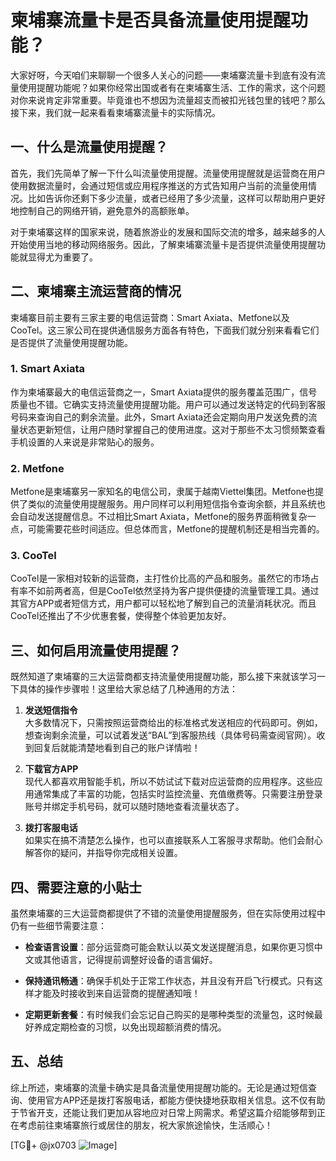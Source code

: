 # 柬埔寨流量卡是否具备流量使用提醒功能？

大家好呀，今天咱们来聊聊一个很多人关心的问题——柬埔寨流量卡到底有没有流量使用提醒功能呢？如果你经常出国或者有在柬埔寨生活、工作的需求，这个问题对你来说肯定非常重要。毕竟谁也不想因为流量超支而被扣光钱包里的钱吧？那么接下来，我们就一起来看看柬埔寨流量卡的实际情况。

## 一、什么是流量使用提醒？

首先，我们先简单了解一下什么叫流量使用提醒。流量使用提醒就是运营商在用户使用数据流量时，会通过短信或应用程序推送的方式告知用户当前的流量使用情况。比如告诉你还剩下多少流量，或者已经用了多少流量，这样可以帮助用户更好地控制自己的网络开销，避免意外的高额账单。

对于柬埔寨这样的国家来说，随着旅游业的发展和国际交流的增多，越来越多的人开始使用当地的移动网络服务。因此，了解柬埔寨流量卡是否提供流量使用提醒功能就显得尤为重要了。

## 二、柬埔寨主流运营商的情况

柬埔寨目前主要有三家主要的电信运营商：Smart Axiata、Metfone以及CooTel。这三家公司在提供通信服务方面各有特色，下面我们就分别来看看它们是否提供了流量使用提醒功能。

### 1. Smart Axiata

作为柬埔寨最大的电信运营商之一，Smart Axiata提供的服务覆盖范围广，信号质量也不错。它确实支持流量使用提醒功能。用户可以通过发送特定的代码到客服号码来查询自己的剩余流量。此外，Smart Axiata还会定期向用户发送免费的流量状态更新短信，让用户随时掌握自己的使用进度。这对于那些不太习惯频繁查看手机设置的人来说是非常贴心的服务。

### 2. Metfone

Metfone是柬埔寨另一家知名的电信公司，隶属于越南Viettel集团。Metfone也提供了类似的流量使用提醒服务。用户同样可以利用短信指令查询余额，并且系统也会自动发送提醒信息。不过相比Smart Axiata，Metfone的服务界面稍微复杂一点，可能需要花些时间适应。但总体而言，Metfone的提醒机制还是相当完善的。

### 3. CooTel

CooTel是一家相对较新的运营商，主打性价比高的产品和服务。虽然它的市场占有率不如前两者高，但是CooTel依然坚持为客户提供便捷的流量管理工具。通过其官方APP或者短信方式，用户都可以轻松地了解到自己的流量消耗状况。而且CooTel还推出了不少优惠套餐，使得整个体验更加友好。

## 三、如何启用流量使用提醒？

既然知道了柬埔寨的三大运营商都支持流量使用提醒功能，那么接下来就该学习一下具体的操作步骤啦！这里给大家总结了几种通用的方法：

1. **发送短信指令**  
   大多数情况下，只需按照运营商给出的标准格式发送相应的代码即可。例如，想查询剩余流量，可以试着发送“BAL”到客服热线（具体号码需查阅官网）。收到回复后就能清楚地看到自己的账户详情啦！

2. **下载官方APP**  
   现代人都喜欢用智能手机，所以不妨试试下载对应运营商的应用程序。这些应用通常集成了丰富的功能，包括实时监控流量、充值缴费等。只需要注册登录账号并绑定手机号码，就可以随时随地查看流量状态了。

3. **拨打客服电话**  
   如果实在搞不清楚怎么操作，也可以直接联系人工客服寻求帮助。他们会耐心解答你的疑问，并指导你完成相关设置。

## 四、需要注意的小贴士

虽然柬埔寨的三大运营商都提供了不错的流量使用提醒服务，但在实际使用过程中仍有一些细节需要注意：

- **检查语言设置**：部分运营商可能会默认以英文发送提醒消息，如果你更习惯中文或其他语言，记得提前调整好设备的语言偏好。
  
- **保持通讯畅通**：确保手机处于正常工作状态，并且没有开启飞行模式。只有这样才能及时接收到来自运营商的提醒通知哦！

- **定期更新套餐**：有时候我们会忘记自己购买的是哪种类型的流量包，这时候最好养成定期检查的习惯，以免出现超额消费的情况。

## 五、总结

综上所述，柬埔寨的流量卡确实是具备流量使用提醒功能的。无论是通过短信查询、使用官方APP还是拨打客服电话，都能方便快捷地获取相关信息。这不仅有助于节省开支，还能让我们更加从容地应对日常上网需求。希望这篇介绍能够帮到正在考虑前往柬埔寨旅行或居住的朋友，祝大家旅途愉快，生活顺心！

[TG💪+ @jx0703 ![Image](https://github.com/user-attachments/assets/dbca1d08-cadb-493c-b0ec-ad6f7a83f270)]